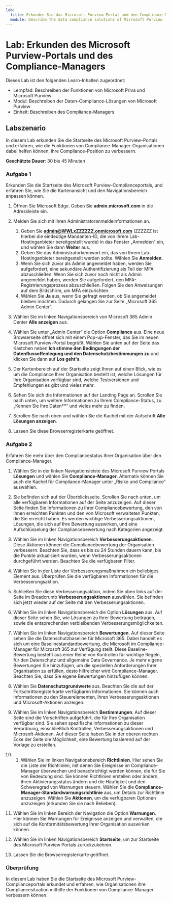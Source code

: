 ```yaml
---
lab:
  title: Erkunden Sie das Microsoft Purview-Portal und den Compliance-Manager
  module: Describe the data compliance solutions of Microsoft Purview
---
```


# Lab: Erkunden des Microsoft Purview-Portals und des Compliance-Managers

Dieses Lab ist den folgenden Learn-Inhalten zugeordnet:

- Lernpfad: Beschreiben der Funktionen von Microsoft Priva und Microsoft Purview
- Modul: Beschreiben der Daten-Compliance-Lösungen von Microsoft Purview
- Einheit: Beschreiben des Compliance-Managers

## Labszenario

In diesem Lab erkunden Sie die Startseite des Microsoft Purview-Portals und erfahren, wie die Funktionen von Compliance-Manager-Organisationen dabei helfen können, ihre Compliance-Position zu verbessern.

**Geschätzte Dauer**: 30 bis 45 Minuten

### Aufgabe 1

Erkunden Sie die Startseite des Microsoft Purview-Complianceportals, und erfahren Sie, wie Sie die Kartenansicht und den Navigationsbereich anpassen können.

1. Öffnen Sie Microsoft Edge. Geben Sie **admin.microsoft.com** in die Adressleiste ein.
1. Melden Sie sich mit Ihren Administratoranmeldeinformationen an.
    1. Geben Sie **admin@WWLxZZZZZZ.onmicrosoft.com** (ZZZZZZ ist hierbei die eindeutige Mandanten-ID, die von Ihrem Lab-Hostinganbieter bereitgestellt wurde) in das Fenster „Anmelden“ ein, und wählen Sie dann **Weiter** aus.
    1. Geben Sie das Administratorkennwort ein, das von Ihrem Lab-Hostinganbieter bereitgestellt werden sollte. Wählen Sie **Anmelden**.
    1. Wenn Sie sich zuvor als Admin angemeldet haben, werden Sie aufgefordert, eine sekundäre Authentifizierung als Teil der MFA abzuschließen. Wenn Sie sich zuvor noch nicht als Admin angemeldet haben, werden Sie aufgefordert, den MFA-Registrierungsprozess abzuschließen. Folgen Sie den Anweisungen auf dem Bildschirm, um MFA einzurichten.
    1. Wählen Sie **Ja** aus, wenn Sie gefragt werden, ob Sie angemeldet bleiben möchten. Dadurch gelangen Sie zur Seite „Microsoft 365 Admin Center“.

1. Wählen Sie im linken Navigationsbereich von Microsoft 365 Admin Center **Alle anzeigen** aus.

1. Wählen Sie unter „Admin Center“ die Option **Compliance** aus.  Eine neue Browserseite öffnet sich mit einem Pop-up-Fenster, das Sie im neuen Microsoft Purview-Portal begrüßt. Wählen Sie unten auf der Seite das Kästchen neben **Ich stimme den Bedingungen der Datenflussoffenlegung und den Datenschutzbestimmungen zu** und klicken Sie dann auf **Los geht's**.

1. Der Kartenbereich auf der Startseite zeigt Ihnen auf einen Blick, wie es um die Compliance Ihrer Organisation bestellt ist, welche Lösungen für Ihre Organisation verfügbar sind, welche Testversionen und Empfehlungen es gibt und vieles mehr.

1. Sehen Sie sich die Informationen auf der Landing Page an.  Scrollen Sie nach unten, um weitere Informationen zu Ihrem Compliance-Status, zu „Kennen Sie Ihre Daten**“ und vieles mehr zu finden.

1. Scrollen Sie nach oben und wählen Sie die Kachel mit der Aufschrift **Alle Lösungen anzeigen**.

1. Lassen Sie diese Browserregisterkarte geöffnet.

### Aufgabe 2

Erfahren Sie mehr über den Compliancestatus Ihrer Organisation über den Compliance-Manager.

1. Wählen Sie in der linken Navigationsleiste des Microsoft Purview Portals **Lösungen** und wählen Sie **Compliance-Manager**.  Alternativ können Sie auch die Kachel für Compliance-Manager unter „Risiko und Compliance“ auswählen.

1. Sie befinden sich auf der Überblicksseite. Scrollen Sie nach unten, um alle verfügbaren Informationen auf der Seite anzuzeigen.  Auf dieser Seite finden Sie Informationen zu Ihrer Compliancebewertung, den von Ihnen erreichten Punkten und den von Microsoft verwalteten Punkten, die Sie erreicht haben.   Es werden wichtige Verbesserungsaktionen, Lösungen, die sich auf Ihre Bewertung auswirken, und eine Aufschlüsselung der Compliancebewertung nach Kategorien angezeigt.

1. Wählen Sie im linken Navigationsbereich **Verbesserungsaktionen**.  Diese Aktionen können die Compliancebewertung der Organisation verbessern. Beachten Sie, dass es bis zu 24 Stunden dauern kann, bis die Punkte aktualisiert wurden, wenn Verbesserungsaktionen durchgeführt werden.  Beachten Sie die verfügbaren Filter.

1. Wählen Sie in der Liste der Verbesserungsmaßnahmen ein beliebiges Element aus.  Überprüfen Sie die verfügbaren Informationen für die Verbesserungsaktion.

1. Schließen Sie diese Verbesserungsaktion, indem Sie oben links auf der Seite im Breadcrumb **Verbesserungsaktionen** auswählen.  Sie befinden sich jetzt wieder auf der Seite mit den Verbesserungsaktionen.

1. Wählen Sie im linken Navigationsbereich die Option **Lösungen** aus. Auf dieser Seite sehen Sie, wie Lösungen zu Ihrer Bewertung beitragen, sowie die entsprechenden verbleibenden Verbesserungsmöglichkeiten.

1. Wählen Sie im linken Navigationsbereich **Bewertungen**. Auf dieser Seite sehen Sie die Datenschutzbaseline für Microsoft 365.  Dabei handelt es sich um eine Baselinestandardbewertung, die Microsoft im Compliance-Manager für Microsoft 365 zur Verfügung stellt.  Diese Baseline-Bewertung besteht aus einer Reihe von Kontrollen für wichtige Regeln, für den Datenschutz und allgemeine Data Governance. Je mehr eigene Bewertungen Sie hinzufügen, um die speziellen Anforderungen Ihrer Organisation zu erfüllen, desto hilfreicher wird Compliance-Manager.  Beachten Sie, dass Sie eigene Bewertungen hinzufügen können.

1. Wählen Sie **Datenschutzgrundwerte** aus.  Beachten Sie die auf der Fortschrittsregisterkarte verfügbaren Informationen. Sie können auch Informationen zu den Steuerelementen, Ihren Verbesserungsaktionen und Microsoft-Aktionen anzeigen.  

1. Wählen Sie im linken Navigationsbereich **Bestimmungen**.  Auf dieser Seite sind die Vorschriften aufgeführt, die für Ihre Organisation verfügbar sind. Sie sehen spezifische Informationen zu dieser Verordnung, einschließlich Kontrollen, Verbesserungsaktionen und Microsoft-Aktionen. Auf dieser Seite haben Sie in der oberen rechten Ecke der Seite die Möglichkeit, eine Bewertung basierend auf der Vorlage zu erstellen.

1. 1. Wählen Sie im linken Navigationsbereich **Richtlinien**. Hier sehen Sie die Liste der Richtlinien, mit denen Sie Ereignisse im Compliance-Manager überwachen und benachrichtigt werden können, die für Sie von Bedeutung sind. Sie können Richtlinien erstellen oder ändern, ihren Aktivierungsstatus ändern und die Häufigkeit und den Schweregrad von Warnungen steuern. Wählen Sie die **Compliance-Manager-Standardwarnungsrichtlinie** aus, um Details zur Richtlinie anzuzeigen.  Wählen Sie **Aktionen**, um die verfügbaren Optionen anzuzeigen (erkunden Sie sie nach Belieben).

1. Wählen Sie im linken Bereich der Navigation die Option **Warnungen**.   Hier können Sie Warnungen für Ereignisse anzeigen und verwalten, die sich auf die Konformitätsbewertung Ihrer Organisation auswirken können. 

1. Wählen Sie im linken Navigationsbereich **Startseite**, um zur Startseite des Microsoft Purview Portals zurückzukehren.

1. Lassen Sie die Browserregisterkarte geöffnet.

### Überprüfung

In diesem Lab haben Sie die Startseite des Microsoft Purview-Complianceportals erkundet und erfahren, wie Organisationen ihre Compliancesituation mithilfe der Funktionen von Compliance-Manager verbessern können.
